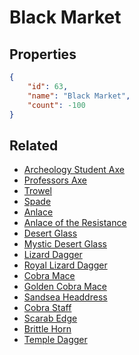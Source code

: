 # Black Market

<no description available>

## Properties

```json
{
    "id": 63,
    "name": "Black Market",
    "count": -100
}
```

## Related

- [Archeology Student Axe](../items/1402-archeology-student-axe.md)
- [Professors Axe](../items/1403-professors-axe.md)
- [Trowel](../items/1404-trowel.md)
- [Spade](../items/1405-spade.md)
- [Anlace](../items/1406-anlace.md)
- [Anlace of the Resistance](../items/1407-anlace-of-the-resistance.md)
- [Desert Glass](../items/1408-desert-glass.md)
- [Mystic Desert Glass](../items/1409-mystic-desert-glass.md)
- [Lizard Dagger](../items/1410-lizard-dagger.md)
- [Royal Lizard Dagger](../items/1411-royal-lizard-dagger.md)
- [Cobra Mace](../items/1412-cobra-mace.md)
- [Golden Cobra Mace](../items/1413-golden-cobra-mace.md)
- [Sandsea Headdress](../items/1414-sandsea-headdress.md)
- [Cobra Staff](../items/1415-cobra-staff.md)
- [Scarab Edge](../items/1416-scarab-edge.md)
- [Brittle Horn](../items/1417-brittle-horn.md)
- [Temple Dagger](../items/1418-temple-dagger.md)

